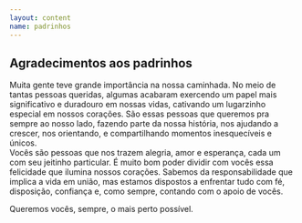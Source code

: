 ```yaml
---
layout: content
name: padrinhos
---
```

## Agradecimentos aos padrinhos

<p>Muita gente teve grande importância na nossa caminhada. No meio de tantas pessoas queridas, algumas acabaram exercendo um papel mais significativo e duradouro em nossas vidas, cativando um lugarzinho especial em nossos corações. São essas pessoas que queremos pra sempre ao nosso lado, fazendo parte da nossa história, nos ajudando a crescer, nos orientando, e compartilhando momentos inesquecíveis e únicos.<br>Vocês são pessoas que nos trazem alegria, amor e esperança, cada um com seu jeitinho particular. É muito bom poder dividir com vocês essa felicidade que ilumina nossos corações. Sabemos da responsabilidade que implica a vida em união, mas estamos dispostos a enfrentar tudo com fé, disposição, confiança e, como sempre, contando com o apoio de vocês.</p>
<p>Queremos vocês, sempre, o mais perto possível.</p>